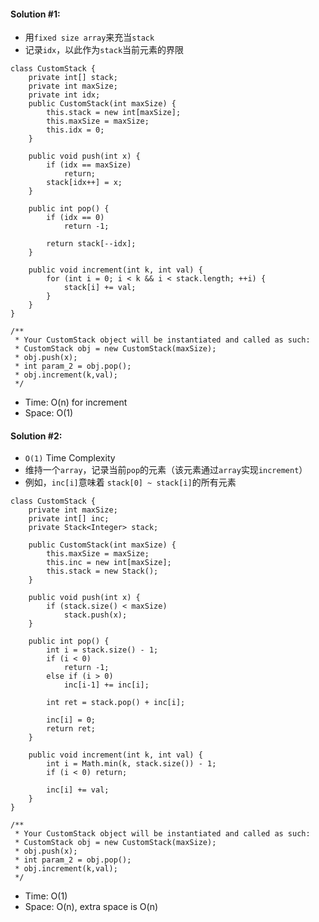 #### Solution #1:
* 用`fixed size array`来充当`stack`
* 记录`idx`，以此作为`stack`当前元素的界限
```
class CustomStack {
    private int[] stack;
    private int maxSize;
    private int idx;
    public CustomStack(int maxSize) {
        this.stack = new int[maxSize];    
        this.maxSize = maxSize;
        this.idx = 0;
    }
    
    public void push(int x) {
        if (idx == maxSize)
            return;
        stack[idx++] = x;
    }
    
    public int pop() {
        if (idx == 0) 
            return -1;
        
        return stack[--idx];
    }
    
    public void increment(int k, int val) {
        for (int i = 0; i < k && i < stack.length; ++i) {
            stack[i] += val;
        }
    }
}

/**
 * Your CustomStack object will be instantiated and called as such:
 * CustomStack obj = new CustomStack(maxSize);
 * obj.push(x);
 * int param_2 = obj.pop();
 * obj.increment(k,val);
 */
```

* Time: O(n) for increment
* Space: O(1)


#### Solution #2:
* `O(1)` Time Complexity 
* 维持一个`array`，记录当前`pop`的元素（该元素通过`array`实现`increment`）
* 例如，`inc[i]`意味着 `stack[0] ~ stack[i]`的所有元素


```
class CustomStack {
    private int maxSize;
    private int[] inc;
    private Stack<Integer> stack;
    
    public CustomStack(int maxSize) {
        this.maxSize = maxSize;
        this.inc = new int[maxSize];
        this.stack = new Stack();
    }
    
    public void push(int x) {
        if (stack.size() < maxSize)
            stack.push(x);
    }
    
    public int pop() {
        int i = stack.size() - 1;
        if (i < 0) 
            return -1;
        else if (i > 0) 
            inc[i-1] += inc[i];
        
        int ret = stack.pop() + inc[i];
    
        inc[i] = 0;
        return ret;
    }
    
    public void increment(int k, int val) {
        int i = Math.min(k, stack.size()) - 1;
        if (i < 0) return;
        
        inc[i] += val;
    }
}

/**
 * Your CustomStack object will be instantiated and called as such:
 * CustomStack obj = new CustomStack(maxSize);
 * obj.push(x);
 * int param_2 = obj.pop();
 * obj.increment(k,val);
 */
```
* Time: O(1)
* Space: O(n), extra space is O(n) 
